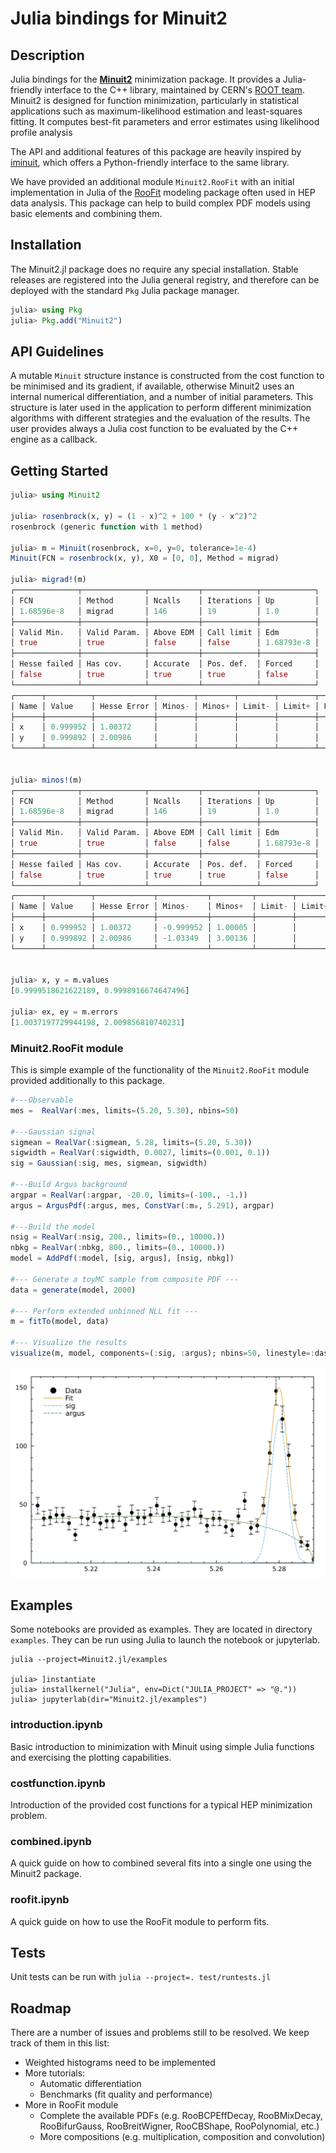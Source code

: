 # Julia bindings for Minuit2

## Description

Julia bindings for the [**Minuit2**](https://root.cern/root/htmldoc/guides/minuit2/Minuit2.html) minimization package. It provides a Julia-friendly interface to the C++ library, maintained by CERN's [ROOT team](https://root.cern.ch). Minuit2 is designed for function minimization, particularly in statistical applications such as maximum-likelihood estimation and least-squares fitting. It computes best-fit parameters and error estimates using likelihood profile analysis

The API and additional features of this package are heavily inspired by [iminuit](https://scikit-hep.org/iminuit/), which offers a Python-friendly interface to the same library.

We have provided an additional module `Minuit2.RooFit` with an initial implementation in Julia of the [RooFit](https://root.cern/manual/roofit/) modeling package often used in HEP data analysis. This package can help to build complex PDF models using basic elements and combining them.

## Installation
The Minuit2.jl package does no require any special installation. Stable releases are registered into the Julia general registry, and therefore can be deployed with the standard `Pkg` Julia package manager.
```julia
julia> using Pkg
julia> Pkg.add("Minuit2")
```
## API Guidelines
A mutable `Minuit` structure instance is constructed from the cost function to be minimised and its gradient, if available, otherwise Minuit2 uses an internal numerical differentiation, and a number of initial parameters. This structure is later used in the application to perform different minimization algorithms with different strategies and the evaluation of the results. The user provides always a Julia cost function to be evaluated by the C++ engine as a callback.

## Getting Started

```Julia
julia> using Minuit2

julia> rosenbrock(x, y) = (1 - x)^2 + 100 * (y - x^2)^2
rosenbrock (generic function with 1 method)

julia> m = Minuit(rosenbrock, x=0, y=0, tolerance=1e-4)
Minuit(FCN = rosenbrock(x, y), X0 = [0, 0], Method = migrad)

julia> migrad!(m)
┌──────────────┬──────────────┬───────────┬────────────┬────────────┐
│ FCN          │ Method       │ Ncalls    │ Iterations │ Up         │
│ 1.68596e-8   │ migrad       │ 146       │ 19         │ 1.0        │
├──────────────┼──────────────┼───────────┼────────────┼────────────┤
│ Valid Min.   │ Valid Param. │ Above EDM │ Call limit │ Edm        │
│ true         │ true         │ false     │ false      │ 1.68793e-8 │
├──────────────┼──────────────┼───────────┼────────────┼────────────┤
│ Hesse failed │ Has cov.     │ Accurate  │ Pos. def.  │ Forced     │
│ false        │ true         │ true      │ true       │ false      │
└──────────────┴──────────────┴───────────┴────────────┴────────────┘
┌──────┬──────────┬─────────────┬────────┬────────┬────────┬────────┬───────┐
│ Name │ Value    │ Hesse Error │ Minos- │ Minos+ │ Limit- │ Limit+ │ Fixed │
├──────┼──────────┼─────────────┼────────┼────────┼────────┼────────┼───────┤
│ x    │ 0.999952 │ 1.00372     │        │        │        │        │       │
│ y    │ 0.999892 │ 2.00986     │        │        │        │        │       │
└──────┴──────────┴─────────────┴────────┴────────┴────────┴────────┴───────┘


julia> minos!(m)
┌──────────────┬──────────────┬───────────┬────────────┬────────────┐
│ FCN          │ Method       │ Ncalls    │ Iterations │ Up         │
│ 1.68596e-8   │ migrad       │ 146       │ 19         │ 1.0        │
├──────────────┼──────────────┼───────────┼────────────┼────────────┤
│ Valid Min.   │ Valid Param. │ Above EDM │ Call limit │ Edm        │
│ true         │ true         │ false     │ false      │ 1.68793e-8 │
├──────────────┼──────────────┼───────────┼────────────┼────────────┤
│ Hesse failed │ Has cov.     │ Accurate  │ Pos. def.  │ Forced     │
│ false        │ true         │ true      │ true       │ false      │
└──────────────┴──────────────┴───────────┴────────────┴────────────┘
┌──────┬──────────┬─────────────┬───────────┬─────────┬────────┬────────┬───────┐
│ Name │ Value    │ Hesse Error │ Minos-    │ Minos+  │ Limit- │ Limit+ │ Fixed │
├──────┼──────────┼─────────────┼───────────┼─────────┼────────┼────────┼───────┤
│ x    │ 0.999952 │ 1.00372     │ -0.999952 │ 1.00005 │        │        │       │
│ y    │ 0.999892 │ 2.00986     │ -1.03349  │ 3.00136 │        │        │       │
└──────┴──────────┴─────────────┴───────────┴─────────┴────────┴────────┴───────┘


julia> x, y = m.values
[0.9999518621622189, 0.9998916674647496]

julia> ex, ey = m.errors
[1.0037197729944198, 2.009856810740231]
```

### Minuit2.RooFit module

This is simple example of the functionality of the `Minuit2.RooFit` module provided additionally to this package.
```Julia
#---Observable
mes =  RealVar(:mes, limits=(5.20, 5.30), nbins=50)

#---Gaussian signal
sigmean = RealVar(:sigmean, 5.28, limits=(5.20, 5.30))
sigwidth = RealVar(:sigwidth, 0.0027, limits=(0.001, 0.1))
sig = Gaussian(:sig, mes, sigmean, sigwidth)

#---Build Argus background
argpar = RealVar(:argpar, -20.0, limits=(-100., -1.))
argus = ArgusPdf(:argus, mes, ConstVar(:m₀, 5.291), argpar)

#---Build the model
nsig = RealVar(:nsig, 200., limits=(0., 10000.))
nbkg = RealVar(:nbkg, 800., limits=(0., 10000.))
model = AddPdf(:model, [sig, argus], [nsig, nbkg])

#--- Generate a toyMC sample from composite PDF ---
data = generate(model, 2000)

#--- Perform extended unbinned NLL fit ---
m = fitTo(model, data)

#--- Visualize the results
visualize(m, model, components=(:sig, :argus); nbins=50, linestyle=:dash, legend=:topleft)
```
![](RooFit-1.png)


## Examples
Some notebooks are provided as examples. They are located in directory `examples`. They can be run using Julia to launch the notebook or jupyterlab. 

```
julia --project=Minuit2.jl/examples

julia> ]instantiate
julia> installkernel("Julia", env=Dict("JULIA_PROJECT" => "@."))
julia> jupyterlab(dir="Minuit2.jl/examples")
```

### introduction.ipynb
Basic introduction to minimization with Minuit using simple Julia functions and exercising the plotting capabilities. 

### costfunction.ipynb
Introduction of the provided cost functions for a typical HEP minimization problem. 

### combined.ipynb
A quick guide on how to combined several fits into a single one using the Minuit2 package.

### roofit.ipynb
A quick guide on how to use the RooFit module to perform fits.


## Tests
Unit tests can be run with `julia --project=. test/runtests.jl`

## Roadmap
There are a number of issues and problems still to be resolved. We keep track of them in this list:
- Weighted histograms need to be implemented
- More tutorials:
    - Automatic differentiation
    - Benchmarks (fit quality and performance)
- More in RooFit module
    - Complete the available PDFs (e.g. RooBCPEffDecay, RooBMixDecay, RooBifurGauss, RooBreitWigner,
      RooCBShape, RooPolynomial, etc.)
    - More compositions (e.g. multiplication, composition and convolution)

